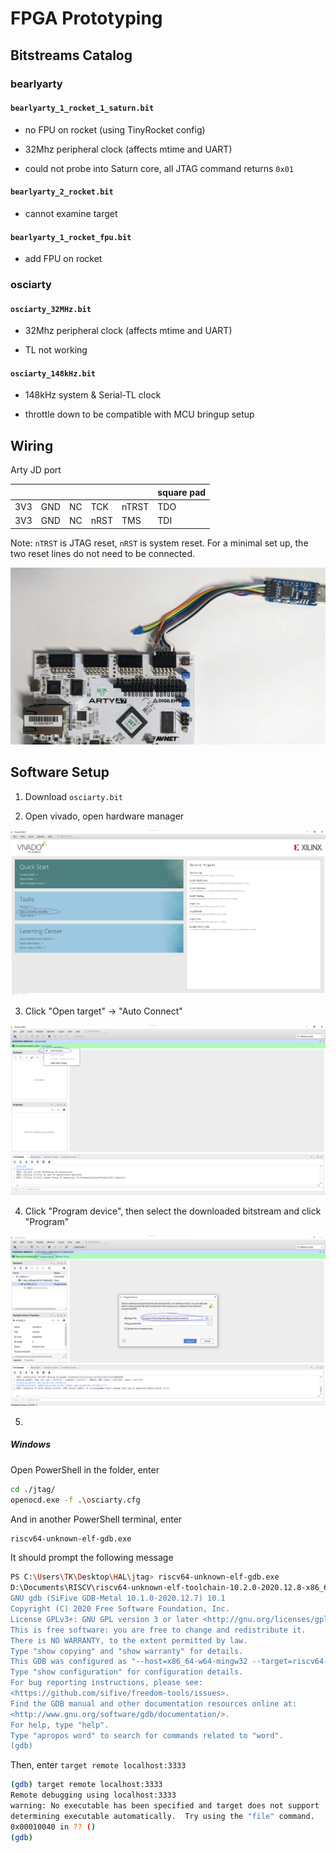 # FPGA Prototyping

## Bitstreams Catalog

### bearlyarty

#### `bearlyarty_1_rocket_1_saturn.bit`

- no FPU on rocket (using TinyRocket config)

- 32Mhz peripheral clock (affects mtime and UART)

- could not probe into Saturn core, all JTAG command returns `0x01`

#### `bearlyarty_2_rocket.bit`

- cannot examine target

#### `bearlyarty_1_rocket_fpu.bit`

- add FPU on rocket

### osciarty

#### `osciarty_32MHz.bit`

- 32Mhz peripheral clock (affects mtime and UART)

- TL not working

#### `osciarty_148kHz.bit`

- 148kHz system & Serial-TL clock

- throttle down to be compatible with MCU bringup setup

## Wiring

Arty JD port

|     |     |       |       |       | square pad |
| --- | --- | ----- | ----- | ----- | ---------- |
| 3V3 | GND | NC    | TCK   | nTRST | TDO        |
| 3V3 | GND | NC    | nRST  | TMS   | TDI        |

Note: `nTRST` is JTAG reset, `nRST` is system reset. For a minimal set up, the two reset lines do not need to be connected.

![](docs/jtag_connection.jpg)

## Software Setup

1. Download `osciarty.bit`

2. Open vivado, open hardware manager

![](docs/vivado_hardware_manager.png)

3. Click "Open target" -> "Auto Connect"

![](docs/vivado_auto_connect.png)

4. Click "Program device", then select the downloaded bitstream and click "Program"

![](docs/vivado_program_device.png)

5. 

##### Windows

Open PowerShell in the folder, enter

```bash
cd ./jtag/
openocd.exe -f .\osciarty.cfg
```

And in another PowerShell terminal, enter

```bash
riscv64-unknown-elf-gdb.exe
```

It should prompt the following message

```bash
PS C:\Users\TK\Desktop\HAL\jtag> riscv64-unknown-elf-gdb.exe
D:\Documents\RISCV\riscv64-unknown-elf-toolchain-10.2.0-2020.12.8-x86_64-w64-mingw32\bin\riscv64-unknown-elf-gdb.exe: warning: Couldn't determine a path for the index cache directory.
GNU gdb (SiFive GDB-Metal 10.1.0-2020.12.7) 10.1
Copyright (C) 2020 Free Software Foundation, Inc.
License GPLv3+: GNU GPL version 3 or later <http://gnu.org/licenses/gpl.html>
This is free software: you are free to change and redistribute it.
There is NO WARRANTY, to the extent permitted by law.
Type "show copying" and "show warranty" for details.
This GDB was configured as "--host=x86_64-w64-mingw32 --target=riscv64-unknown-elf".
Type "show configuration" for configuration details.
For bug reporting instructions, please see:
<https://github.com/sifive/freedom-tools/issues>.
Find the GDB manual and other documentation resources online at:
<http://www.gnu.org/software/gdb/documentation/>.
For help, type "help".
Type "apropos word" to search for commands related to "word".
(gdb)
```

Then, enter `target remote localhost:3333`

```bash
(gdb) target remote localhost:3333
Remote debugging using localhost:3333
warning: No executable has been specified and target does not support
determining executable automatically.  Try using the "file" command.
0x00010040 in ?? ()
(gdb)     
```
